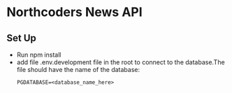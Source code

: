 # Northcoders News API

## Set Up

<ul>
<li>Run npm install</li>
<li>add file .env.development file in the root to connect to the database.The file should have the name of the database: </li>


```
PGDATABASE=<database_name_here>
```
</ul>

